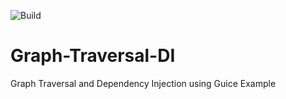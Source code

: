 ![Build](https://github.com/rishabhverma17/Graph-Traversal-DI/workflows/Build/badge.svg?branch=master)


# Graph-Traversal-DI
Graph Traversal and Dependency Injection using Guice Example
